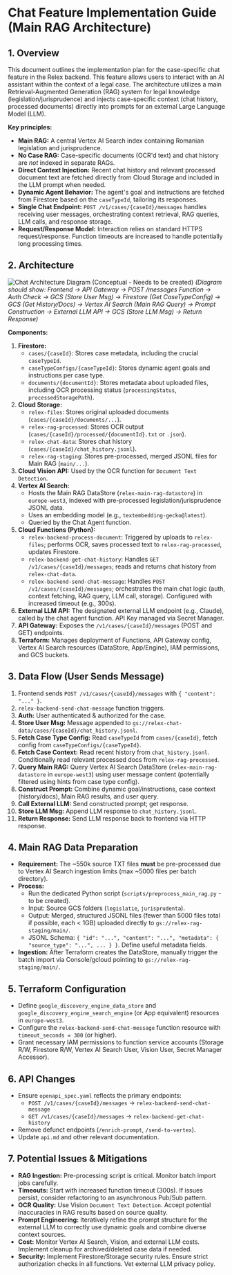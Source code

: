 # Chat Feature Implementation Guide (Main RAG Architecture)

## 1. Overview

This document outlines the implementation plan for the case-specific chat feature in the Relex backend. This feature allows users to interact with an AI assistant within the context of a legal case. The architecture utilizes a main Retrieval-Augmented Generation (RAG) system for legal knowledge (legislation/jurisprudence) and injects case-specific context (chat history, processed documents) directly into prompts for an external Large Language Model (LLM).

**Key principles:**

* **Main RAG:** A central Vertex AI Search index containing Romanian legislation and jurisprudence.
* **No Case RAG:** Case-specific documents (OCR'd text) and chat history are *not* indexed in separate RAGs.
* **Direct Context Injection:** Recent chat history and relevant processed document text are fetched directly from Cloud Storage and included in the LLM prompt when needed.
* **Dynamic Agent Behavior:** The agent's goal and instructions are fetched from Firestore based on the `caseTypeId`, tailoring its responses.
* **Single Chat Endpoint:** `POST /v1/cases/{caseId}/messages` handles receiving user messages, orchestrating context retrieval, RAG queries, LLM calls, and response storage.
* **Request/Response Model:** Interaction relies on standard HTTPS request/response. Function timeouts are increased to handle potentially long processing times.

## 2. Architecture

![Chat Architecture Diagram (Conceptual - Needs to be created)](placeholder_diagram.png)
*(Diagram should show: Frontend -> API Gateway -> POST /messages Function -> Auth Check -> GCS (Store User Msg) -> Firestore (Get CaseTypeConfig) -> GCS (Get History/Docs) -> Vertex AI Search (Main RAG Query) -> Prompt Construction -> External LLM API -> GCS (Store LLM Msg) -> Return Response)*

**Components:**

1.  **Firestore:**
    * `cases/{caseId}`: Stores case metadata, including the crucial `caseTypeId`.
    * `caseTypeConfigs/{caseTypeId}`: Stores dynamic agent goals and instructions per case type.
    * `documents/{documentId}`: Stores metadata about uploaded files, including OCR processing status (`processingStatus`, `processedStoragePath`).
2.  **Cloud Storage:**
    * `relex-files`: Stores original uploaded documents (`cases/{caseId}/documents/...`).
    * `relex-rag-processed`: Stores OCR output (`cases/{caseId}/processed/{documentId}.txt` or `.json`).
    * `relex-chat-data`: Stores chat history (`cases/{caseId}/chat_history.jsonl`).
    * `relex-rag-staging`: Stores pre-processed, merged JSONL files for Main RAG (`main/...`).
3.  **Cloud Vision API:** Used by the OCR function for `Document Text Detection`.
4.  **Vertex AI Search:**
    * Hosts the Main RAG DataStore (`relex-main-rag-datastore`) in `europe-west3`, indexed with pre-processed legislation/jurisprudence JSONL data.
    * Uses an embedding model (e.g., `textembedding-gecko@latest`).
    * Queried by the Chat Agent function.
5.  **Cloud Functions (Python):**
    * `relex-backend-process-document`: Triggered by uploads to `relex-files`; performs OCR, saves processed text to `relex-rag-processed`, updates Firestore.
    * `relex-backend-get-chat-history`: Handles `GET /v1/cases/{caseId}/messages`; reads and returns chat history from `relex-chat-data`.
    * `relex-backend-send-chat-message`: Handles `POST /v1/cases/{caseId}/messages`; orchestrates the main chat logic (auth, context fetching, RAG query, LLM call, storage). Configured with increased timeout (e.g., 300s).
6.  **External LLM API:** The designated external LLM endpoint (e.g., Claude), called by the chat agent function. API Key managed via Secret Manager.
7.  **API Gateway:** Exposes the `/v1/cases/{caseId}/messages` (POST and GET) endpoints.
8.  **Terraform:** Manages deployment of Functions, API Gateway config, Vertex AI Search resources (DataStore, App/Engine), IAM permissions, and GCS buckets.

## 3. Data Flow (User Sends Message)

1.  Frontend sends `POST /v1/cases/{caseId}/messages` with `{ "content": "..." }`.
2.  `relex-backend-send-chat-message` function triggers.
3.  **Auth:** User authenticated & authorized for the case.
4.  **Store User Msg:** Message appended to `gs://relex-chat-data/cases/{caseId}/chat_history.jsonl`.
5.  **Fetch Case Type Config:** Read `caseTypeId` from `cases/{caseId}`, fetch config from `caseTypeConfigs/{caseTypeId}`.
6.  **Fetch Case Context:** Read recent history from `chat_history.jsonl`. Conditionally read relevant processed docs from `relex-rag-processed`.
7.  **Query Main RAG:** Query Vertex AI Search DataStore (`relex-main-rag-datastore` in `europe-west3`) using user message content (potentially filtered using hints from case type config).
8.  **Construct Prompt:** Combine dynamic goal/instructions, case context (history/docs), Main RAG results, and user query.
9.  **Call External LLM:** Send constructed prompt; get response.
10. **Store LLM Msg:** Append LLM response to `chat_history.jsonl`.
11. **Return Response:** Send LLM response back to frontend via HTTP response.

## 4. Main RAG Data Preparation

* **Requirement:** The ~550k source TXT files **must** be pre-processed due to Vertex AI Search ingestion limits (max ~5000 files per batch directory).
* **Process:**
    * Run the dedicated Python script (`scripts/preprocess_main_rag.py` - to be created).
    * Input: Source GCS folders (`legislatie`, `jurisprudenta`).
    * Output: Merged, structured JSONL files (fewer than 5000 files total if possible, each < 1GB) uploaded directly to `gs://relex-rag-staging/main/`.
    * JSONL Schema: `{ "id": "...", "content": "...", "metadata": { "source_type": "...", ... } }`. Define useful metadata fields.
* **Ingestion:** After Terraform creates the DataStore, manually trigger the batch import via Console/gcloud pointing to `gs://relex-rag-staging/main/`.

## 5. Terraform Configuration

* Define `google_discovery_engine_data_store` and `google_discovery_engine_search_engine` (or App equivalent) resources in `europe-west3`.
* Configure the `relex-backend-send-chat-message` function resource with `timeout_seconds = 300` (or higher).
* Grant necessary IAM permissions to function service accounts (Storage R/W, Firestore R/W, Vertex AI Search User, Vision User, Secret Manager Accessor).

## 6. API Changes

* Ensure `openapi_spec.yaml` reflects the primary endpoints:
    * `POST /v1/cases/{caseId}/messages` -> `relex-backend-send-chat-message`
    * `GET /v1/cases/{caseId}/messages` -> `relex-backend-get-chat-history`
* Remove defunct endpoints (`/enrich-prompt`, `/send-to-vertex`).
* Update `api.md` and other relevant documentation.

## 7. Potential Issues & Mitigations

* **RAG Ingestion:** Pre-processing script is critical. Monitor batch import jobs carefully.
* **Timeouts:** Start with increased function timeout (300s). If issues persist, consider refactoring to an asynchronous Pub/Sub pattern.
* **OCR Quality:** Use Vision `Document Text Detection`. Accept potential inaccuracies in RAG results based on source quality.
* **Prompt Engineering:** Iteratively refine the prompt structure for the external LLM to correctly use dynamic goals and combine diverse context sources.
* **Cost:** Monitor Vertex AI Search, Vision, and external LLM costs. Implement cleanup for archived/deleted case data if needed.
* **Security:** Implement Firestore/Storage security rules. Ensure strict authorization checks in all functions. Vet external LLM privacy policy.